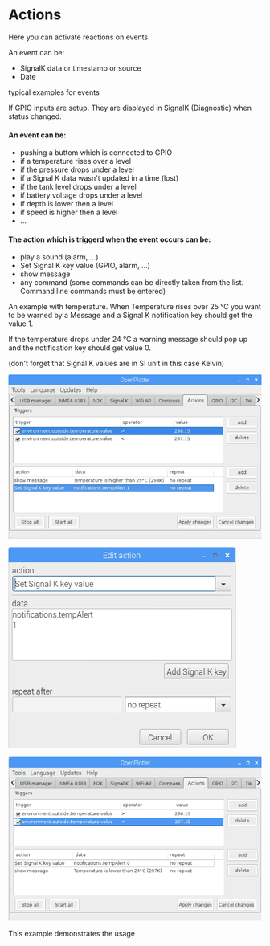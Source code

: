 # Actions

Here you can activate reactions on events.

An event can be:

* SignalK data or timestamp or source
* Date

typical examples for events

If GPIO inputs are setup. They are displayed in SignalK \(Diagnostic\) when status changed.

#### An event can be:

* pushing a buttom which is connected to GPIO
* if a temperature rises over a level
* if the pressure drops under a level
* if a Signal K data wasn't updated in a time \(lost\)
* if the tank level drops under a level
* if battery voltage drops under a level
* if depth is lower then a level
* if speed is higher then a level
* ...

#### The action which is triggerd when the event occurs can be:

* play a sound \(alarm, ...\)
* Set Signal K key value \(GPIO, alarm, ...\)
* show message
* any command \(some commands can be directly taken from the list. Command line commands must be entered\)

An example with temperature. When Temperature rises over 25 °C you want to be warned by a Message and a Signal K notification key should get the value 1.

If the temperature drops under 24 °C a warning message should pop up and the notification key should get value 0.

\(don't forget that Signal K values are in SI unit in this case Kelvin\)

![](/en/Action1.jpg)

![](/en/Action_edit.jpg)

![](/en/Action2.jpg)

This example demonstrates the usage


